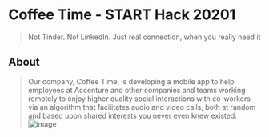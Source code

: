 # Coffee Time - START Hack 20201
> Not Tinder. Not LinkedIn. Just real connection, when you really need it

## About
>Our company, Coffee Time, is developing a mobile app to help employees at Accenture and other companies and teams working remotely to enjoy higher quality social interactions with co-workers via an algorithm that facilitates audio and video calls, both at random and based upon shared interests you never even knew existed.
![image](https://user-images.githubusercontent.com/60182044/111899183-2aba2080-8a2b-11eb-814d-ce64901a704d.png)
